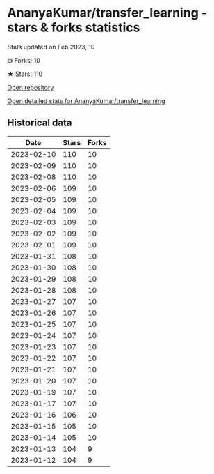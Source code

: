 # AnanyaKumar/transfer_learning - stars & forks statistics

Stats updated on Feb 2023, 10

☋ Forks: 10

★ Stars: 110

[Open repository](https://github.com/AnanyaKumar/transfer_learning)

[Open detailed stats for AnanyaKumar/transfer_learning](https://reviewgithub.com/rep/AnanyaKumar/transfer_learning)

## Historical data
| Date | Stars | Forks |
|------|-------|-------|
| 2023-02-10 | 110 | 10 | 
| 2023-02-09 | 110 | 10 | 
| 2023-02-08 | 110 | 10 | 
| 2023-02-06 | 109 | 10 | 
| 2023-02-05 | 109 | 10 | 
| 2023-02-04 | 109 | 10 | 
| 2023-02-03 | 109 | 10 | 
| 2023-02-02 | 109 | 10 | 
| 2023-02-01 | 109 | 10 | 
| 2023-01-31 | 108 | 10 | 
| 2023-01-30 | 108 | 10 | 
| 2023-01-29 | 108 | 10 | 
| 2023-01-28 | 108 | 10 | 
| 2023-01-27 | 107 | 10 | 
| 2023-01-26 | 107 | 10 | 
| 2023-01-25 | 107 | 10 | 
| 2023-01-24 | 107 | 10 | 
| 2023-01-23 | 107 | 10 | 
| 2023-01-22 | 107 | 10 | 
| 2023-01-21 | 107 | 10 | 
| 2023-01-20 | 107 | 10 | 
| 2023-01-19 | 107 | 10 | 
| 2023-01-17 | 107 | 10 | 
| 2023-01-16 | 106 | 10 | 
| 2023-01-15 | 105 | 10 | 
| 2023-01-14 | 105 | 10 | 
| 2023-01-13 | 104 | 9 | 
| 2023-01-12 | 104 | 9 | 

